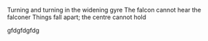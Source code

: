 Turning and turning in the widening gyre
The falcon cannot hear the falconer
Things fall apart; the centre cannot hold

gfdgfdgfdg